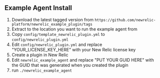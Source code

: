 ## Example Agent Install

1. Download the latest tagged version from `https://github.com/newrelic-platform/newrelic_example_plugin/tags`
2. Extract to the location you want to run the example agent from
3. Copy `config/template_newrelic_plugin.yml` to `config/newrelic_plugin.yml`
4. Edit `config/newrelic_plugin.yml` and replace "YOUR_LICENSE_KEY_HERE" with your New Relic license key
5. Create a plugin in New Relic
6. Edit `newrelic_example_agent` and replace "PUT YOUR GUID HERE" with the GUID that was generated when you created the plugin
7. run `./newrelic_example_agent`
